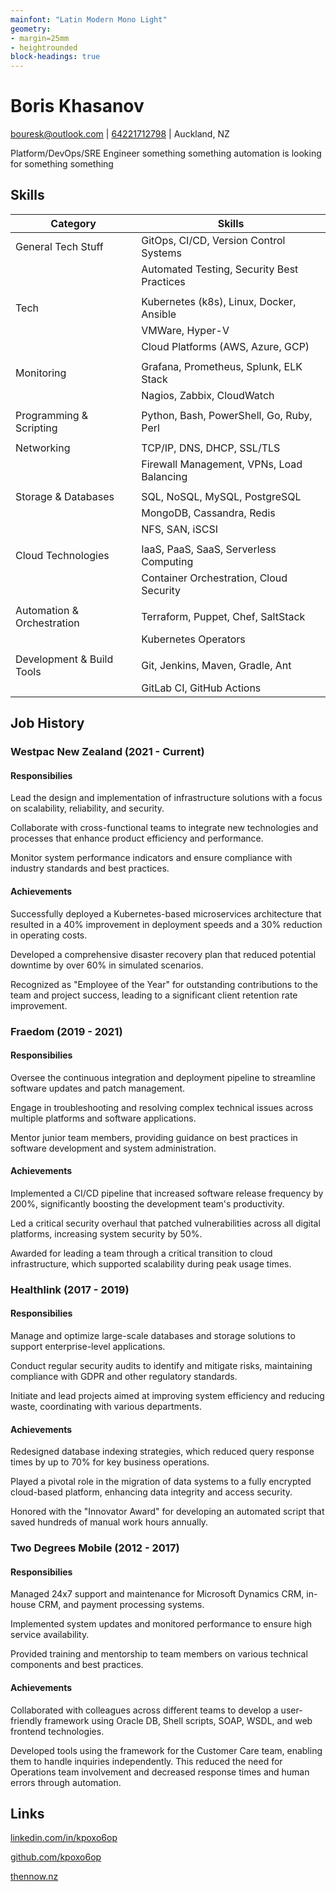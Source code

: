 ```yaml
---
mainfont: "Latin Modern Mono Light"
geometry:
- margin=25mm
- heightrounded
block-headings: true
---
```


# Boris Khasanov

[bouresk@outlook.com](mailto:bouresk@outlook.com) |
[64221712798](tel:64221712798) | Auckland, NZ

Platform/DevOps/SRE Engineer something something automation is looking for
something something

## Skills

| Category                   | Skills                                           |
|----------------------------|--------------------------------------------------|
| General Tech Stuff         | GitOps, CI/CD, Version Control Systems           |
|                            | Automated Testing, Security Best Practices       |
|                            |                                                  |
| Tech                       | Kubernetes (k8s), Linux, Docker, Ansible         |
|                            | VMWare, Hyper-V                                  |
|                            | Cloud Platforms (AWS, Azure, GCP)                |
|                            |                                                  |
| Monitoring                 | Grafana, Prometheus, Splunk, ELK Stack           |
|                            | Nagios, Zabbix, CloudWatch                       |
|                            |                                                  |
| Programming & Scripting    | Python, Bash, PowerShell, Go, Ruby, Perl         |
|                            |                                                  |
| Networking                 | TCP/IP, DNS, DHCP, SSL/TLS                       |
|                            | Firewall Management, VPNs, Load Balancing        |
|                            |                                                  |
| Storage & Databases        | SQL, NoSQL, MySQL, PostgreSQL                    |
|                            | MongoDB, Cassandra, Redis                        |
|                            | NFS, SAN, iSCSI                                  |
|                            |                                                  |
| Cloud Technologies         | IaaS, PaaS, SaaS, Serverless Computing           |
|                            | Container Orchestration, Cloud Security          |
|                            |                                                  |
| Automation & Orchestration | Terraform, Puppet, Chef, SaltStack               |
|                            | Kubernetes Operators                             |
|                            |                                                  |
| Development & Build Tools  | Git, Jenkins, Maven, Gradle, Ant                 |
|                            | GitLab CI, GitHub Actions                        |

## Job History

### Westpac New Zealand (2021 - Current)

#### Responsibilies

Lead the design and implementation of infrastructure solutions with a focus on
scalability, reliability, and security.

Collaborate with cross-functional teams to integrate new technologies and
processes that enhance product efficiency and performance.

Monitor system performance indicators and ensure compliance with industry
standards and best practices.

#### Achievements

Successfully deployed a Kubernetes-based microservices architecture that
resulted in a 40% improvement in deployment speeds and a 30% reduction in
operating costs.

Developed a comprehensive disaster recovery plan that reduced potential downtime
by over 60% in simulated scenarios.

Recognized as "Employee of the Year" for outstanding contributions to the team
and project success, leading to a significant client retention rate improvement.

### Fraedom (2019 - 2021)

#### Responsibilies

Oversee the continuous integration and deployment pipeline to streamline
software updates and patch management.

Engage in troubleshooting and resolving complex technical issues across multiple
platforms and software applications.

Mentor junior team members, providing guidance on best practices in software
development and system administration.

#### Achievements

Implemented a CI/CD pipeline that increased software release frequency by 200%,
significantly boosting the development team's productivity.

Led a critical security overhaul that patched vulnerabilities across all digital
platforms, increasing system security by 50%.

Awarded for leading a team through a critical transition to cloud
infrastructure, which supported scalability during peak usage times.

### Healthlink (2017 - 2019)

#### Responsibilies

Manage and optimize large-scale databases and storage solutions to support
enterprise-level applications.

Conduct regular security audits to identify and mitigate risks, maintaining
compliance with GDPR and other regulatory standards.

Initiate and lead projects aimed at improving system efficiency and reducing
waste, coordinating with various departments.

#### Achievements

Redesigned database indexing strategies, which reduced query response times by
up to 70% for key business operations.

Played a pivotal role in the migration of data systems to a fully encrypted
cloud-based platform, enhancing data integrity and access security.

Honored with the "Innovator Award" for developing an automated script that saved
hundreds of manual work hours annually.

### Two Degrees Mobile (2012 - 2017)

#### Responsibilies

Managed 24x7 support and maintenance for Microsoft Dynamics CRM, in-house CRM,
and payment processing systems.

Implemented system updates and monitored performance to ensure high service
availability.

Provided training and mentorship to team members on various technical components
and best practices.

#### Achievements

Collaborated with colleagues across different teams to develop a user-friendly
framework using Oracle DB, Shell scripts, SOAP, WSDL, and web frontend
technologies.

Developed tools using the framework for the Customer Care team, enabling them to
handle inquiries independently. This reduced the need for Operations team
involvement and decreased response times and human errors through automation.

## Links

[linkedin.com/in/kpoxo6op](https://linkedin.com/in/kpoxo6op)

[github.com/kpoxo6op](https://github.com/kpoxo6op)

[thennow.nz](https://thennow.nz)
